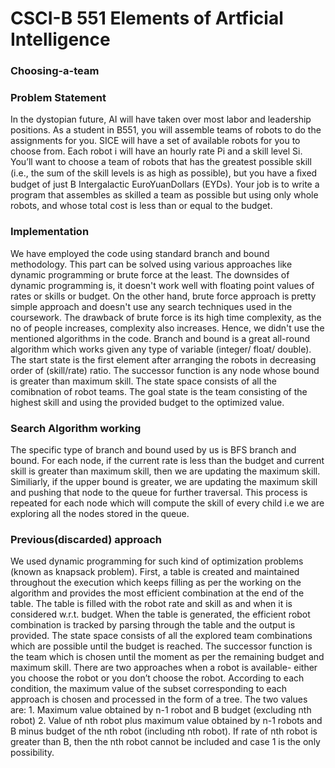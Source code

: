 # CSCI-B 551 Elements of Artficial Intelligence

### Choosing-a-team

### Problem Statement
In the dystopian future, AI will have taken over most labor and leadership positions. As a student in B551, you will assemble teams of robots to do the assignments for you. SICE will have a set of available robots for you to choose from. Each robot i will have an hourly rate Pi and a skill level Si. You’ll want to choose a team of robots that has the greatest possible skill (i.e., the sum of the skill levels is as high as possible), but you have a ﬁxed budget of just B Intergalactic EuroYuanDollars (EYDs).
Your job is to write a program that assembles as skilled a team as possible but using only whole robots, and whose total cost is less than or equal to the budget.

### Implementation
We have employed the code using standard branch and bound methodology. This part can be solved using various approaches like dynamic programming or brute force at the least. The downsides of dynamic programming is, it doesn't work well with floating point values of rates or skills or budget. On the other hand, brute force approach is pretty simple approach and doesn't use any search techniques used in the coursework. The drawback of brute force is its high time complexity, as the no of people increases, complexity also increases. Hence, we didn't use the mentioned algorithms in the code. Branch and bound is a great all-round algorithm which works given any type of variable (integer/ float/ double). The start state is the first element after arranging the robots in decreasing order of (skill/rate) ratio. The successor function is any node whose bound is greater than maximum skill. The state space consists of all the comibnation of robot teams. The goal state is the team consisting of the highest skill and using the provided budget to the optimized value.

### Search Algorithm working

The specific type of branch and bound used by us is BFS branch and bound. For each node, if the current rate is less than the budget and current skill is greater than maximum skill, then we are updating the maximum skill. Similiarly, if the upper bound is greater, we are updating the maximum skill and pushing that node to the queue for further traversal. This process is repeated for each node which will compute the skill of every child i.e we are exploring all the nodes stored in the queue. 

### Previous(discarded) approach

We used dynamic programming for such kind of optimization problems (known as knapsack problem). First, a table is created and maintained throughout the execution which keeps filling as per the working on the algorithm and provides the most efficient combination at the end of the table. The table is filled with the robot rate and skill as and when it is considered w.r.t. budget. When the table is generated, the efficient robot combination is tracked by parsing through the table and the output is provided. The state space consists of all the explored team combinations which are possible until the budget is reached. The successor function is the team which is chosen until the moment as per the remaining budget and maximum skill.  There are two approaches when a robot is available- either you choose the robot or you don’t choose the robot. According to each condition, the maximum value of the subset corresponding to each approach is chosen and processed in the form of a tree. The two values are: 1. Maximum value obtained by n-1 robot and B budget (excluding nth robot) 2. Value of nth robot plus maximum value obtained by n-1 robots and B minus budget of the nth robot (including nth robot). If rate of nth robot is greater than B, then the nth robot cannot be included and case 1 is the only possibility.
